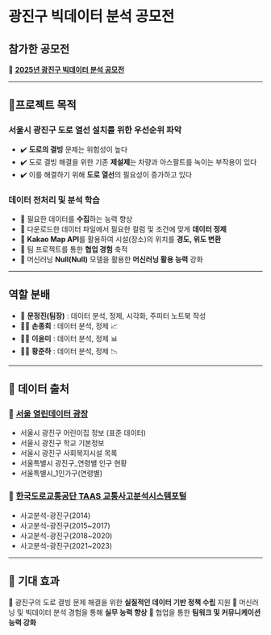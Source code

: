 # 광진구 빅데이터 분석 공모전

## 참가한 공모전
🔗 **[2025년 광진구 빅데이터 분석 공모전](https://www.gwangjin.go.kr/portal/bbs/B0000003/view.do?nttId=6351995&menuNo=200192&pSiteId=portal&pageIndex=2)**

---

## 🎯프로젝트 목적

### 서울시 광진구 도로 열선 설치를 위한 우선순위 파악
- ✔️ **도로의 결빙** 문제는 위험성이 높다
- ✔️ 도로 결빙 해결을 위한 기존 **제설제**는 차량과 아스팔트를 녹이는 부작용이 있다
- ✔️ 이를 해결하기 위해 **도로 열선**의 필요성이 증가하고 있다 

### 데이터 전처리 및 분석 학습
- 📌 필요한 데이터를 **수집**하는 능력 향상
- 📌 다운로드한 데이터 파일에서 필요한 컬럼 및 조건에 맞게 **데이터 정제**
- 📌 **Kakao Map API**를 활용하여 시설(장소)의 위치를 **경도, 위도 변환**
- 📌 팀 프로젝트를 통한 **협업 경험** 축적
- 📌 머신러닝 **Null(Null)** 모델을 활용한 **머신러닝 활용 능력** 강화

---

## 역할 분배
- 👑 **문정진(팀장)** : 데이터 분석, 정제, 시각화, 주피터 노트북 작성  
- 👨‍💻 **손종희** : 데이터 분석, 정제 📈
- 👩‍💻 **이윤미** : 데이터 분석, 정제 📊
- 👨‍💻 **황준하** : 데이터 분석, 정제 📉

---

## 📌 데이터 출처

### 🏢 **[서울 열린데이터 광장](https://data.seoul.go.kr/)**
- 서울시 광진구 어린이집 정보 (표준 데이터)
- 서울시 광진구 학교 기본정보
- 서울시 광진구 사회복지시설 목록
- 서울특별시 광진구_연령별 인구 현황
- 서울특별시_1인가구(연령별)

### 🚦 **[한국도로교통공단 TAAS 교통사고분석시스템포털](https://taas.koroad.or.kr/)**
- 사고분석-광진구(2014)
- 사고분석-광진구(2015~2017)
- 사고분석-광진구(2018~2020)
- 사고분석-광진구(2021~2023)

---

## 🏁 기대 효과
🚀 광진구의 도로 결빙 문제 해결을 위한 **실질적인 데이터 기반 정책 수립** 지원
🚀 머신러닝 및 빅데이터 분석 경험을 통해 **실무 능력 향상**
🚀 협업을 통한 **팀워크 및 커뮤니케이션 능력 강화**

